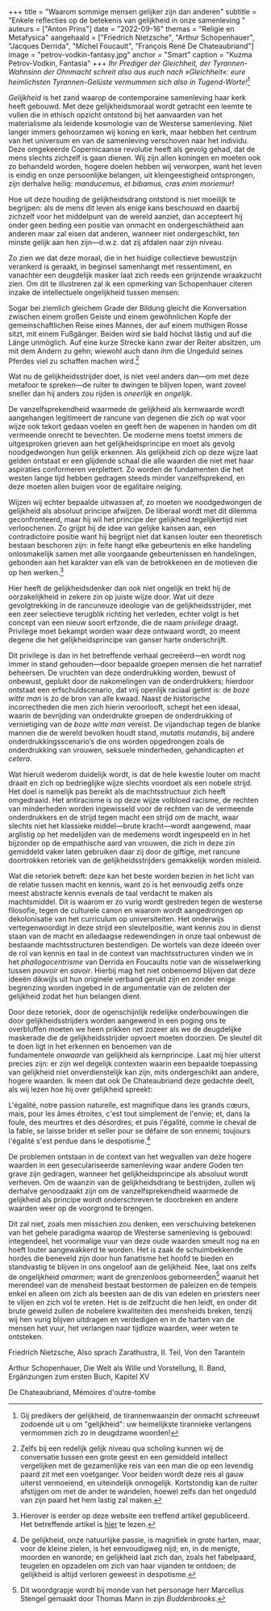 +++
title = "Waarom sommige mensen gelijker zijn dan anderen"
subtitle = "Enkele reflecties op de betekenis van gelijkheid in onze samenleving "
auteurs = ["Anton Prins"]
date = "2022-09-16"
themas = "Religie en Metafysica"
aangehaald = ["Friedrich Nietzsche", "Arthur Schopenhauer", "Jacques Derrida", "Michel Foucault", "François René De Chateaubriand"]
image = "petrov-vodkin-fantasy.jpg"
anchor = "Smart"
caption = "Kuzma Petrov-Vodkin, Fantasia"
+++
*Ihr Prediger der Gleichheit, der Tyrannen-Wahnsinn der Ohnmacht schreit also aus euch nach »Gleichheit«: eure heimlichsten Tyrannen-Gelüste vermummen sich also in Tugend-Worte!*[^1]

*Gelijkheid* is het zand waarop de contemporaine samenleving haar kerk heeft gebouwd. Met deze gelijkheidsmoraal wordt getracht een leemte te vullen die in ethisch opzicht ontstond bij het aanvaarden van het materialisme als leidende kosmologie van de Westerse samenleving. Niet langer immers gehoorzamen wij koning en kerk, maar hebben het centrum van het universum en van de samenleving verschoven naar het individu. Deze omgekeerde Copernicaanse revolutie heeft als gevolg gehad, dat de mens slechts zichzelf is gaan dienen. Wij zijn allen koningen en moeten ook zo behandeld worden, hogere doelen hebben wij verworpen, want het leven is eindig en onze persoonlijke belangen, uit kleingeestigheid ontsprongen, zijn derhalve heilig: *manducemus, et bibamus, cras enim moriemur!*

Hoe uit deze houding de gelijkheidsdrang ontstond is niet moeilijk te begrijpen: als de mens dit leven als enige kans beschouwd en daarbij zichzelf voor het middelpunt van de wereld aanziet, dan accepteert hij onder geen beding een positie van onmacht en ondergeschiktheid aan anderen maar zal eisen dat anderen, wanneer niet ondergeschikt, ten minste gelijk aan hen zijn—d.w.z. dat zij afdalen naar zijn niveau.

Zo zien we dat deze moraal, die in het huidige collectieve bewustzijn verankerd is geraakt, in beginsel samenhangt met ressentiment, en vanachter een deugdelijk masker laat zich reeds een grijnzende wraakzucht zien. Om dit te illustreren zal ik een opmerking van Schopenhauer citeren inzake de intellectuele ongelijkheid tussen mensen:

Sogar bei ziemlich gleichem Grade der Bildung gleicht die Konversation zwischen einem großen Geiste und einem gewöhnlichen Kopfe der gemeinschaftlichen Reise eines Mannes, der auf einem muthigen Rosse sitzt, mit einem Fußgänger. Beiden wird sie bald höchst lästig und auf die Länge unmöglich. Auf eine kurze Strecke kann zwar der Reiter absitzen, um mit dem Andern zu gehn; wiewohl auch dann ihm die Ungeduld seines Pferdes viel zu schaffen machen wird.[^2]

Wat nu de gelijkheidsstrijder doet, is niet veel anders dan—om met deze metafoor te spreken—de ruiter te dwingen te blijven lopen, want zoveel sneller dan hij anders zou rijden is *oneerlijk* en *ongelijk*.

De vanzelfsprekendheid waarmede de gelijkheid als kernwaarde wordt aangehangen legitimeert de rancune van degenen die zich op wat voor wijze ook tekort gedaan voelen en geeft hen de wapenen in handen om dit vermeende onrecht te bevechten. De moderne mens toetst immers de uitgesproken grieven aan het gelijkheidsprincipe en moet als gevolg noodgedwongen hun gelijk erkennen. Als gelijkheid zich op deze wijze laat gelden ontstaat er een glijdende schaal die alle waarden die niet met haar aspiraties conformeren verplettert. Zo worden de fundamenten die het westen lange tijd hebben gedragen steeds minder vanzelfsprekend, en deze moeten allen buigen voor de egalitaire neiging.

Wijzen wij echter bepaalde uitwassen af, zo moeten we noodgedwongen de gelijkheid als absoluut principe afwijzen. De liberaal wordt met dit dilemma geconfronteerd, maar hij wil het principe der gelijkheid tegelijkertijd niet verloochenen. Zo grijpt hij de idee van gelijke kansen aan, een contradictoire positie want hij begrijpt niet dat kansen louter een theoretisch bestaan beschoren zijn: in feite hangt elke gebeurtenis en elke handeling onlosmakelijk samen met alle voorgaande gebeurtenissen en handelingen, gebonden aan het karakter van elk van de betrokkenen en de motieven die op hen werken.[^3]

Hier heeft de gelijkheidsdenker dan ook niet ongelijk en trekt hij de oorzakelijkheid in zekere zin op juiste wijze door. Wat uit deze gevolgtrekking in de rancuneuze ideologie van de gelijkheidsstrijder, met een zeer selectieve terugblik richting het verleden, echter volgt is het concept van een nieuw soort erfzonde, die de naam *privilege* draagt. Privilege moet bekampt worden waar deze ontwaard wordt, zo meent degene die het gelijkheidsprincipe van ganser harte onderschrijft.

Dit privilege is dan in het betreffende verhaal gecreëerd—en wordt nog immer in stand gehouden—door bepaalde groepen mensen die het narratief beheersen. De vruchten van deze onderdrukking worden, bewust of onbewust, geplukt door de nakomelingen van de onderdrukkers; hierdoor ontstaat een erfschuldscenario, dat vrij openlijk raciaal getint is: de *boze witte man* is zo de bron van alle kwaad. Naast de historische incorrectheden die men zich hierin veroorlooft, schept het een ideaal, waarin de bevrijding van onderdrukte groepen de onderdrukking of vernietiging van de *boze witte man* vereist. De vijandschap tegen de blanke mannen die de wereld bevolken houdt stand, *mutatis mutandis*, bij andere onderdrukkingsscenario‘s die ons worden opgedrongen zoals de onderdrukking van vrouwen, seksuele minderheden, gehandicapten *et cetera*.

Wat hieruit wederom duidelijk wordt, is dat de hele kwestie louter om macht draait en zich op bedrieglijke wijze slechts voordoet als een nobele strijd. Het doel is namelijk pas bereikt als de machtsstructuur zich heeft omgedraaid. Het antiracisme is op deze wijze volbloed racisme, de rechten van minderheden worden ingewisseld voor de rechten van de vermeende onderdrukkers en de strijd tegen macht een strijd *om* de macht, waar slechts niet het klassieke middel—brute kracht—wordt aangewend, maar arglistig op het medelijden van de medemens wordt ingespeeld en in het bijzonder op de empathische aard van vrouwen, die zich in deze zin gemiddeld vaker laten gebruiken daar zij door de giftige, met rancune doortrokken retoriek van de gelijkheidsstrijders gemakkelijk worden misleid.

Wat die retoriek betreft: deze kan het beste worden bezien in het licht van de relatie tussen macht en kennis, want zo is het eenvoudig zelfs onze meest abstracte kennis evenals de taal verdacht te maken als machtsmiddel. Dit is waarom er zo vurig wordt gestreden tegen de westerse filosofie, tegen de culturele canon en waarom wordt aangedrongen op dekolonisatie van het curriculum op universiteiten. Het onderwijs vertegenwoordigt in deze strijd een sleutelpositie, want kennis zou in dienst staan van de macht en alledaagse redewendingen in onze taal onbewust de bestaande machtsstructuren bestendigen. De wortels van deze ideeën over de rol van kennis en taal in de context van machtsstructuren vinden we in het *phallogocentrisme* van Derrida en Foucaults notie van de wisselwerking tussen *pouvoir* en *savoir*. Hierbij mag het niet onbenoemd blijven dat deze ideeën dikwijls uit hun originele verband gerukt zijn en zonder enige begrenzing worden ingebed in de argumentatie van de zeloten der gelijkheid zodat het hun belangen dient.

Door deze retoriek, door de ogenschijnlijk redelijke onderbouwingen die door gelijkheidsstrijders worden aangewend in een poging ons te overbluffen moeten we heen prikken net zozeer als we de deugdelijke maskerade die de gelijkheidsstrijder opvoert moeten doorzien. De sleutel dit te doen ligt in het erkennen en benoemen van de fundamentele *onwaarde* van gelijkheid als kernprincipe. Laat mij hier uiterst precies zijn: er zijn wel degelijk contexten waarin een bepaalde toepassing van gelijkheid niet onverdienstelijk kan zijn, mits ondergeschikt aan andere, hogere waarden. Ik meen dat ook De Chateaubriand deze gedachte deelt, als wij lezen hoe hij over gelijkheid spreekt: 

L'égalité, notre passion naturelle, est magnifique dans les grands cœurs, mais, pour les âmes étroites, c'est tout simplement de l'envie; et, dans la foule, des meurtres et des désordres; et puis l'égalité, comme le cheval de la fable, se laisse brider et seller pour se défaire de son ennemi; toujours l'égalité s'est perdue dans le despotisme.[^4]

De problemen ontstaan in de context van het wegvallen van deze hogere waarden in een geseculariseerde samenleving waar andere Goden ten grave zijn gedragen, wanneer het gelijkheidsprincipe als absoluut wordt verheven. Om de waanzin van de gelijkheidsdrang te bestrijden, zullen wij derhalve genoodzaakt zijn om de vanzelfsprekendheid waarmede de gelijkheid als principe wordt onderschreven te doorbreken en andere waarden weer op de voorgrond te brengen.

Dit zal niet, zoals men misschien zou denken, een verschuiving betekenen van het gehele paradigma waarop de Westerse samenleving is gebouwd: integendeel, het voormalige vuur van deze oude waarden smeult nog na en hoeft louter aangewakkerd te worden. Het is zaak de schuimbekkende hordes die beneveld zijn door hun fanatisme het hoofd te bieden en standvastig te blijven in ons ongeloof aan de gelijkheid. Nee, laat ons zelfs de ongelijkheid *omarmen*; want de grenzenloos geborneerden[^5] waaruit het merendeel van de mensheid bestaat bestormen de paleizen en de tempels enkel en alleen om zich als beesten aan de dis van edelen en priesters neer te vlijen en zich vol te vreten. Het is de zelfzucht die hen leidt, en onder dit brute geweld zullen de nobelere kwaliteiten des mensheids breken, tenzij wij hen vurig blijven uitdragen en verdedigen en in de harten van de mensen het vuur, het verlangen naar tijdloze waarden, weer weten te ontsteken.





[^1]: Gij predikers der gelijkheid, de tirannenwaanzin der onmacht schreeuwt zodoende uit u om "gelijkheid": uw heimelijkste tirannieke verlangens vermommen zich zo in deugdzame woorden!

Friedrich Nietzsche, Also sprach Zarathustra, II. Teil, Von den Taranteln

[^2]: Zelfs bij een redelijk gelijk niveau qua scholing kunnen wij de conversatie tussen een grote geest en een gemiddeld intellect vergelijken met de gezamenlijke reis van een man die op een levendig paard zit met een voetganger. Voor beiden wordt deze reis al gauw uiterst vermoeiend, en uiteindelijk onmogelijk. Kortstondig kan de ruiter afstijgen om met de ander te wandelen, hoewel zelfs dan het ongeduld van zijn paard het hem lastig zal maken.

Arthur Schopenhauer, Die Welt als Wille und Vorstellung, II. Band, Ergänzungen zum ersten Buch, Kapitel XV

[^3]: Hierover is eerder op deze website een treffend artikel gepubliceerd. Het betreffende artikel is [hier]([https://reactionair.nl/​artikelen/wat-zijn-gelijke-​kansen/](https://reactionair.nl/artikelen/wat-zijn-gelijke-kansen/)) te lezen.

[^4]: De gelijkheid, onze natuurlijke passie, is magnifiek in grote harten, maar, voor de kleine zielen, is het eenvoudigweg nijd; en, in de menigte, moorden en wanorde; en gelijkheid laat zich dan, zoals het fabelpaard, teugelen en opzadelen om zich van haar vijanden te ontdoen; de gelijkheid is altijd verloren geweest in despotisme.

De Chateaubriand, Mémoires d'outre-tombe

[^5]: Dit woordgrapje wordt bij monde van het personage herr Marcellus Stengel gemaakt door Thomas Mann in zijn *Buddenbrooks*.